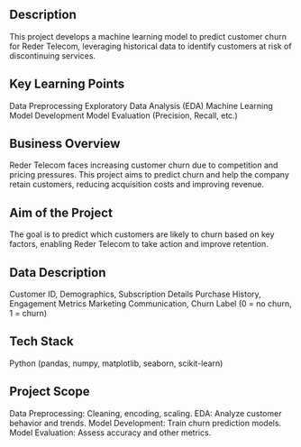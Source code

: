 ## Description
This project develops a machine learning model to predict customer churn for Reder Telecom, leveraging historical data to identify customers at risk of discontinuing services.

## Key Learning Points
Data Preprocessing
Exploratory Data Analysis (EDA)
Machine Learning Model Development
Model Evaluation (Precision, Recall, etc.)

## Business Overview
Reder Telecom faces increasing customer churn due to competition and pricing pressures. This project aims to predict churn and help the company retain customers, reducing acquisition costs and improving revenue.

## Aim of the Project
The goal is to predict which customers are likely to churn based on key factors, enabling Reder Telecom to take action and improve retention.

## Data Description
Customer ID, Demographics, Subscription Details
Purchase History, Engagement Metrics
Marketing Communication, Churn Label (0 = no churn, 1 = churn)
## Tech Stack
Python (pandas, numpy, matplotlib, seaborn, scikit-learn)
## Project Scope
Data Preprocessing: Cleaning, encoding, scaling.
EDA: Analyze customer behavior and trends.
Model Development: Train churn prediction models.
Model Evaluation: Assess accuracy and other metrics.
